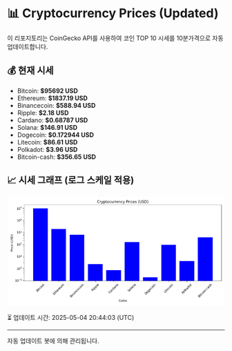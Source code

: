 
# 📊 Cryptocurrency Prices (Updated)

이 리포지토리는 CoinGecko API를 사용하여 코인 TOP 10 시세를 10분가격으로 자동 업데이트합니다.

## 💰 현재 시세
- Bitcoin: **$95692 USD**
- Ethereum: **$1837.19 USD**
- Binancecoin: **$588.94 USD**
- Ripple: **$2.18 USD**
- Cardano: **$0.68787 USD**
- Solana: **$146.91 USD**
- Dogecoin: **$0.172944 USD**
- Litecoin: **$86.61 USD**
- Polkadot: **$3.96 USD**
- Bitcoin-cash: **$356.65 USD**

## 📈 시세 그래프 (로그 스케일 적용)
![Crypto Prices](crypto_prices.png)

⏳ 업데이트 시간: 2025-05-04 20:44:03 (UTC)

---
자동 업데이트 봇에 의해 관리됩니다.
